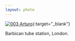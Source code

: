 ```yaml
---
layout: photo
---
```


[![003 Arturo](https://c1.staticflickr.com/1/348/19130698435_cd599daea7_c.jpg)](https://www.flickr.com/photos/131440297@N08/19130698435/){:target="_blank"}

Barbican tube station, London.
